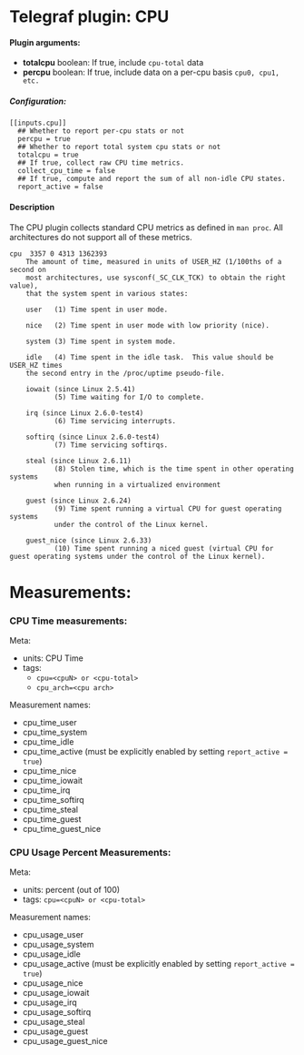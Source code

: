 # Telegraf plugin: CPU

#### Plugin arguments:
- **totalcpu** boolean: If true, include `cpu-total` data
- **percpu** boolean: If true, include data on a per-cpu basis `cpu0, cpu1, etc.`


##### Configuration:
```
[[inputs.cpu]]
  ## Whether to report per-cpu stats or not
  percpu = true
  ## Whether to report total system cpu stats or not
  totalcpu = true
  ## If true, collect raw CPU time metrics.
  collect_cpu_time = false
  ## If true, compute and report the sum of all non-idle CPU states.
  report_active = false
```

#### Description

The CPU plugin collects standard CPU metrics as defined in `man proc`. All
architectures do not support all of these metrics.

```
cpu  3357 0 4313 1362393
    The amount of time, measured in units of USER_HZ (1/100ths of a second on
    most architectures, use sysconf(_SC_CLK_TCK) to obtain the right value),
    that the system spent in various states:

    user   (1) Time spent in user mode.

    nice   (2) Time spent in user mode with low priority (nice).

    system (3) Time spent in system mode.

    idle   (4) Time spent in the idle task.  This value should be USER_HZ times
    the second entry in the /proc/uptime pseudo-file.

    iowait (since Linux 2.5.41)
           (5) Time waiting for I/O to complete.

    irq (since Linux 2.6.0-test4)
           (6) Time servicing interrupts.

    softirq (since Linux 2.6.0-test4)
           (7) Time servicing softirqs.

    steal (since Linux 2.6.11)
           (8) Stolen time, which is the time spent in other operating systems
           when running in a virtualized environment

    guest (since Linux 2.6.24)
           (9) Time spent running a virtual CPU for guest operating systems
           under the control of the Linux kernel.

    guest_nice (since Linux 2.6.33)
           (10) Time spent running a niced guest (virtual CPU for guest operating systems under the control of the Linux kernel).
```

# Measurements:
### CPU Time measurements:

Meta:
- units: CPU Time
- tags:
  - `cpu=<cpuN> or <cpu-total>`
  - `cpu_arch=<cpu arch>`

Measurement names:
- cpu_time_user
- cpu_time_system
- cpu_time_idle
- cpu_time_active (must be explicitly enabled by setting `report_active = true`)
- cpu_time_nice
- cpu_time_iowait
- cpu_time_irq
- cpu_time_softirq
- cpu_time_steal
- cpu_time_guest
- cpu_time_guest_nice

### CPU Usage Percent Measurements:

Meta:
- units: percent (out of 100)
- tags: `cpu=<cpuN> or <cpu-total>`

Measurement names:
- cpu_usage_user
- cpu_usage_system
- cpu_usage_idle
- cpu_usage_active (must be explicitly enabled by setting `report_active = true`)
- cpu_usage_nice
- cpu_usage_iowait
- cpu_usage_irq
- cpu_usage_softirq
- cpu_usage_steal
- cpu_usage_guest
- cpu_usage_guest_nice
